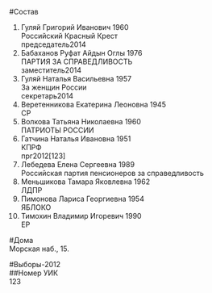 #Состав  
1. Гуляй Григорий Иванович 1960  
    Российский Красный Крест  
    председатель2014  
2. Бабаханов Руфат Айдын Оглы 1976  
    ПАРТИЯ ЗА СПРАВЕДЛИВОСТЬ  
    заместитель2014  
3. Гуляй Наталья Васильевна 1957  
    За женщин России  
    секретарь2014  
4. Веретенникова Екатерина Леоновна 1945  
    СР  
5. Волкова Татьяна Николаевна 1960  
    ПАТРИОТЫ РОССИИ  
6. Гатчина Наталья Ивановна 1951  
    КПРФ  
    прг2012[123]  
7. Лебедева Елена Сергеевна 1989  
    Российская партия пенсионеров за справедливость  
8. Меньшикова Тамара Яковлевна 1962  
    ЛДПР  
9. Пимонова Лариса Георгиевна 1954  
    ЯБЛОКО  
10. Тимохин Владимир Игоревич 1990  
    ЕР  
  
#Дома  
Морская наб.,   15.  
  
#Выборы-2012  
##Номер УИК  
123  
